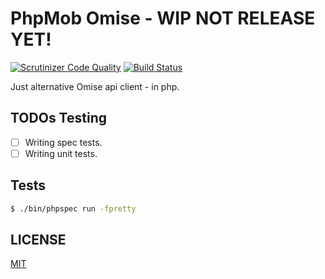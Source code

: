 # PhpMob Omise - WIP NOT RELEASE YET!
[![Scrutinizer Code Quality](https://scrutinizer-ci.com/g/phpmob/omise/badges/quality-score.png?b=master)](https://scrutinizer-ci.com/g/phpmob/omise/?branch=master)
[![Build Status](https://scrutinizer-ci.com/g/phpmob/omise/badges/build.png?b=master)](https://scrutinizer-ci.com/g/phpmob/omise/build-status/master)

Just alternative Omise api client - in php.

## TODOs Testing
  - [ ] Writing spec tests.
  - [ ] Writing unit tests.

## Tests
```bash
$ ./bin/phpspec run -fpretty
```

## LICENSE
[MIT](LICENSE)
